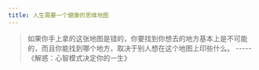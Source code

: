 ```yaml
---
title: 人生需要一个健康的思维地图
---
```


> 如果你手上拿的这张地图是错的，你要找到你想去的地方基本上是不可能的，而且你能找到哪个地方，取决于别人想在这个地图上印些什么。 -----《解惑：心智模式决定你的一生》







